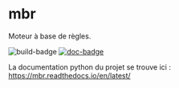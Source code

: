 # mbr
Moteur à base de règles.

![build-badge](https://img.shields.io/github/actions/workflow/status/Jerem-dY/mbr/CI.yml)
[![doc-badge](https://readthedocs.org/projects/mbr/badge/?version=latest)](https://mbr.readthedocs.io/en/latest/?badge=latest)

La documentation python du projet se trouve ici : https://mbr.readthedocs.io/en/latest/